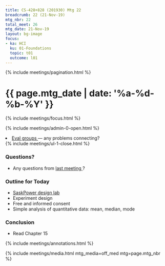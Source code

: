 ```yaml
---
title: CS-428+828 (201930) Mtg 22
breadcrumb: 22 (21-Nov-19)
mtg_nbr: 22
total_meet: 26
mtg_date: 21-Nov-19
layout: bg-image
focus:
- ka: HCI
  ku: 01-Foundations
  topic: t01
  outcome: l01
---
```

{% include meetings/pagination.html %}
<div class="card">
  <h1 class="text-center card-header lightcthru">
    {{ page.mtg_date | date: '%a-%d-%b-%Y' }}
  </h1>
  <div class="card-body">
  {% include meetings/focus.html %}

  {% include meetings/admin-0-open.html %}
  <li>
    <a target="_blank" {%comment%}_{%endcomment%}
    href="{{ "/teaching/CS-428+828/201930/eval-groups.html" | relative_url }}">
      Eval groups
    </a>
    &mdash; any problems connecting?
  </li>
  {% include meetings/ul-1-close.html %}

  <h3>Questions?</h3>
  <ul>
    <li>
      Any questions from
      <a target="_blank" {%comment%}_{%endcomment%}
      href="21-19-Nov-19.html">
        last meeting
      </a>?
    </li>
  </ul>

  <h3>Outline for Today</h3>
  <ul>
    <li>
      <a target="_blank" {%comment%}_{%endcomment%}
      href="https://saskpower.optimalworkshop.com/chalkmark/fc76066u/">
        SaskPower design lab
      </a>
    </li>
    <li>
      Experiment design
    </li>
    <li>
      Free and informed consent
    </li>
    <li>
      Simple analysis of quantitative data: mean, median, mode
    </li>
  </ul>

  <h3>Conclusion</h3>
  <ul>
    <li>
      Read Chapter 15
    </li>
  </ul>




{% include meetings/annotations.html %}

{% include meetings/media.html mtg_media=off_med mtg=page.mtg_nbr %}
  </div>
</div>
